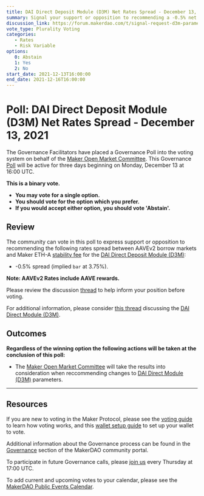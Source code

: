 ```yaml
---
title: DAI Direct Deposit Module (D3M) Net Rates Spread - December 13, 2021
summary: Signal your support or opposition to recommending a -0.5% net rates spread between AAVEv2 borrow rate and Maker ETH-A stability fee.
discussion_link: https://forum.makerdao.com/t/signal-request-d3m-parameters-guidance-for-momc/11898
vote_type: Plurality Voting
categories:
   - Rates
   - Risk Variable
options:
   0: Abstain
   1: Yes
   2: No
start_date: 2021-12-13T16:00:00
end_date: 2021-12-16T16:00:00
---
```

# Poll: DAI Direct Deposit Module (D3M) Net Rates Spread - December 13, 2021

The Governance Facilitators have placed a Governance Poll into the voting system on behalf of the [Maker Open Market Committee](https://forum.makerdao.com/t/parameter-proposal-group-makerdao-open-market-committee/7355). This Governance [Poll](https://community-development.makerdao.com/en/learn/governance/on-chain-gov) will be active for three days beginning on Monday, December 13 at 16:00 UTC.

**This is a binary vote.** 
- **You may vote for a single option.** 
- **You should vote for the option which you prefer.**
- **If you would accept either option, you should vote 'Abstain'.**

## Review

The community can vote in this poll to express support or opposition to recommending the following rates spread between AAVEv2 borrow markets and Maker ETH-A [stability fee](https://makerdao.world/en/learn/governance/param-stability-fee) for the [DAI Direct Deposit Module (D3M)](https://mips.makerdao.com/mips/details/MIP50): 
* -0.5% spread (implied `bar` at 3.75%). 

**Note: AAVEv2 Rates include AAVE rewards.**


Please review the discussion [thread](https://forum.makerdao.com/t/signal-request-d3m-parameters-guidance-for-momc/11898) to help inform your position before voting.

For additional information, please consider [this thread](https://forum.makerdao.com/t/discussion-direct-deposit-dai-module-d3m/7357) discussing the [DAI Direct Module (D3M)](https://mips.makerdao.com/mips/details/MIP50).

## Outcomes

**Regardless of the winning option the following actions will be taken at the conclusion of this poll:**
* The [Maker Open Market Committee](https://forum.makerdao.com/t/parameter-proposal-group-makerdao-open-market-committee/7355) will take the results into consideration when reccommending changes to [DAI Direct Module (D3M)](https://mips.makerdao.com/mips/details/MIP50) parameters.

---

## Resources

If you are new to voting in the Maker Protocol, please see the [voting guide](https://community-development.makerdao.com/en/learn/governance/how-voting-works/) to learn how voting works, and this [wallet setup guide](https://community-development.makerdao.com/en/learn/governance/voting-setup/) to set up your wallet to vote.

Additional information about the Governance process can be found in the [Governance](https://community-development.makerdao.com/en/learn/governance) section of the MakerDAO community portal.

To participate in future Governance calls, please [join us](https://github.com/makerdao/community/tree/master/governance/governance-and-risk-meetings) every Thursday at 17:00 UTC.

To add current and upcoming votes to your calendar, please see the [MakerDAO Public Events Calendar](https://calendar.google.com/calendar/embed?src=makerdao.com_3efhm2ghipksegl009ktniomdk%40group.calendar.google.com&ctz=UTC&mode=week&showCalendars=0&showPrint=0).
